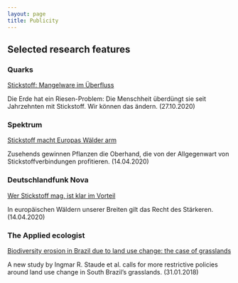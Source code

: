 ```yaml
---
layout: page
title: Publicity
---
```


## Selected research features

### Quarks 
[Stickstoff: Mangelware im Überfluss](https://www.quarks.de/podcast/storyquarks-folge-doppelfolge-das-stickstoffproblem/)

Die Erde hat ein Riesen-Problem: Die Menschheit überdüngt sie seit Jahrzehnten mit Stickstoff. Wir können das ändern. (27.10.2020)

### Spektrum
[Stickstoff macht Europas Wälder arm](https://www.spektrum.de/news/stickstoff-macht-europas-waelder-arm/1722154)

Zusehends gewinnen Pflanzen die Oberhand, die von der Allgegenwart von Stickstoffverbindungen profitieren. (14.04.2020)

### Deutschlandfunk Nova
[Wer Stickstoff mag, ist klar im Vorteil](https://www.deutschlandfunknova.de/nachrichten/artenvielfalt-wer-stickstoff-mag-ist-klar-im-vorteil)

In europäischen Wäldern unserer Breiten gilt das Recht des Stärkeren. (14.04.2020)

### The Applied ecologist
[Biodiversity erosion in Brazil due to land use change: the case of grasslands](https://appliedecologistsblog.com/2018/01/31/biodiversity-erosion-in-brazil-due-to-land-use-change-the-case-of-grasslands/)

A new study by Ingmar R. Staude et al. calls for more restrictive policies around land use change in South Brazil’s grasslands. (31.01.2018)
